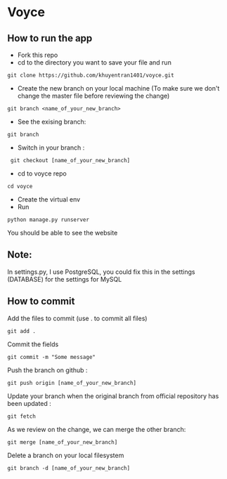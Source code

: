 # Voyce
## How to run the app
* Fork this repo
* cd to the directory you want to save your file and run 
```
git clone https://github.com/khuyentran1401/voyce.git
```
* Create the new branch on your local machine (To make sure we don't change the master file before reviewing the change)
```
git branch <name_of_your_new_branch>
```
* See the exising branch:
```
git branch
```
* Switch in your branch :
```
 git checkout [name_of_your_new_branch]
```
* cd to voyce repo
```
cd voyce
```
* Create the virtual env
* Run
```
python manage.py runserver
```
You should be able to see the website

## Note:
In settings.py, I use PostgreSQL, you could fix this in the settings (DATABASE) for the settings for MySQL

## How to commit
Add the files to commit (use . to commit all files)
```
git add .
```
Commit the fields
```
git commit -m "Some message"
```
Push the branch on github :
```
git push origin [name_of_your_new_branch]
```
Update your branch when the original branch from official repository has been updated :
```
git fetch
```
As we review on the change, we can merge the other branch:
```
git merge [name_of_your_new_branch]
```
Delete a branch on your local filesystem
```
git branch -d [name_of_your_new_branch]
```
